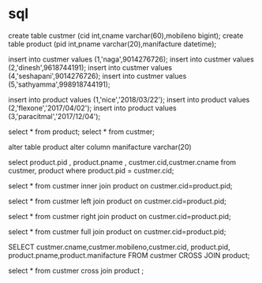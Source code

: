 # sql
create table custmer (cid int,cname varchar(60),mobileno bigint);
create table product (pid int,pname varchar(20),manifacture datetime);


insert into custmer values (1,'naga',9014276726);
insert into custmer values (2,'dinesh',9618744191);
insert into custmer values (4,'seshapani',9014276726);
insert into custmer values (5,'sathyamma',998918744191);


insert into product values (1,'nice','2018/03/22');
insert into product values (2,'flexone','2017/04/02');
insert into product values (3,'paracitmal','2017/12/04');


select * from product;
select * from custmer;



alter table product alter column manifacture varchar(20)

select product.pid , product.pname ,   custmer.cid,custmer.cname  from custmer, product   where  product.pid = custmer.cid;

select * from custmer inner join product on custmer.cid=product.pid;

select * from custmer left join product on custmer.cid=product.pid;

select * from custmer right join product on custmer.cid=product.pid;

select * from custmer full join product on custmer.cid=product.pid;

SELECT custmer.cname,custmer.mobileno,custmer.cid,
product.pid,   product.pname,product.manifacture 
FROM custmer 
CROSS JOIN product;


select * from custmer cross join product ;
